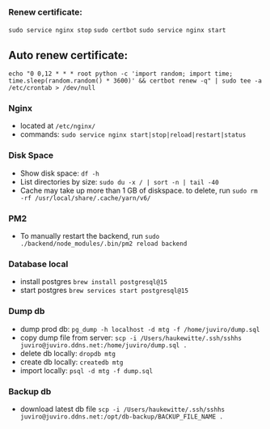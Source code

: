 ### Renew certificate:

`sudo service nginx stop`
`sudo certbot`
`sudo service nginx start`

## Auto renew certificate:

`echo "0 0,12 * * * root python -c 'import random; import time; time.sleep(random.random() * 3600)' && certbot renew -q" | sudo tee -a /etc/crontab > /dev/null`

### Nginx

- located at `/etc/nginx/`
- commands: `sudo service nginx start|stop|reload|restart|status`

### Disk Space

- Show disk space: `df -h`
- List directories by size: `sudo du -x / | sort -n | tail -40`
- Cache may take up more than 1 GB of diskspace. to delete, run `sudo rm -rf /usr/local/share/.cache/yarn/v6/`

### PM2

- To manually restart the backend, run `sudo ./backend/node_modules/.bin/pm2 reload backend`

### Database local

- install postgres `brew install postgresql@15`
- start postgres `brew services start postgresql@15`

### Dump db

- dump prod db: `pg_dump -h localhost -d mtg -f /home/juviro/dump.sql`
- copy dump file from server: `scp -i /Users/haukewitte/.ssh/sshhs juviro@juviro.ddns.net:/home/juviro/dump.sql .`
- delete db locally: `dropdb mtg`
- create db locally: `createdb mtg`
- import locally: `psql -d mtg -f dump.sql`

### Backup db

- download latest db file `scp -i /Users/haukewitte/.ssh/sshhs juviro@juviro.ddns.net:/opt/db-backup/BACKUP_FILE_NAME .`

